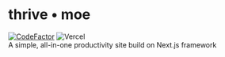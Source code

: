 # thrive • moe
[![CodeFactor](https://www.codefactor.io/repository/github/thriveshadow/thrive-moe/badge)](https://www.codefactor.io/repository/github/thriveshadow/thrive-moe)
![Vercel](https://vercelbadge.vercel.app/api/ThriveShadow/thrive-moe)\
A simple, all-in-one productivity site build on Next.js framework
